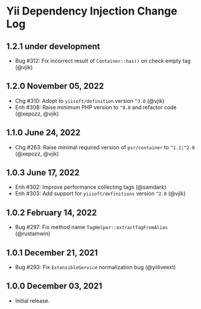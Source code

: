 # Yii Dependency Injection Change Log

## 1.2.1 under development

- Bug #312: Fix incorrect result of `Container::has()` on check empty tag (@vjik)

## 1.2.0 November 05, 2022

- Chg #310: Adopt to `yiisoft/definition` version `^3.0` (@vjik)
- Enh #308: Raise minimum PHP version to `^8.0` and refactor code (@xepozz, @vjik)

## 1.1.0 June 24, 2022

- Chg #263: Raise minimal required version of `psr/container` to `^1.1|^2.0` (@xepozz, @vjik)

## 1.0.3 June 17, 2022

- Enh #302: Improve performance collecting tags (@samdark)
- Enh #303: Add support for `yiisoft/definitions` version `^2.0` (@vjik)

## 1.0.2 February 14, 2022

- Bug #297: Fix method name `TagHelper::extractTagFromAlias` (@rustamwin)

## 1.0.1 December 21, 2021

- Bug #293: Fix `ExtensibleService` normalization bug (@yiiliveext)

## 1.0.0 December 03, 2021

- Initial release.
